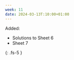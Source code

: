 ```yaml
---
week: 11
date: 2024-03-13T:10:00+01:00
---
```


Added:

- Solutions to Sheet 6 
- Sheet 7



{: .fs-5 }
